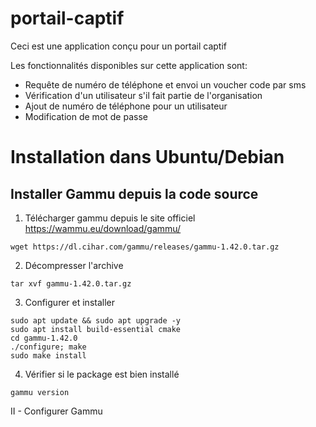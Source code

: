 # portail-captif
 
 Ceci est une application conçu pour un portail captif
 
 Les fonctionnalités disponibles sur cette application sont:
- Requête de numéro de téléphone et envoi un voucher code par sms
- Vérification d'un utilisateur s'il fait partie de l'organisation
- Ajout de numéro de téléphone pour un utilisateur
- Modification de mot de passe

# Installation dans Ubuntu/Debian
## Installer Gammu depuis la code source
1. Télécharger gammu depuis le site officiel https://wammu.eu/download/gammu/
```
wget https://dl.cihar.com/gammu/releases/gammu-1.42.0.tar.gz
```
 
2. Décompresser l'archive
```
tar xvf gammu-1.42.0.tar.gz
```

3. Configurer et installer 
```
sudo apt update && sudo apt upgrade -y
sudo apt install build-essential cmake
cd gammu-1.42.0
./configure; make
sudo make install
```

4. Vérifier si le package est bien installé
```
gammu version
```

II - Configurer Gammu
